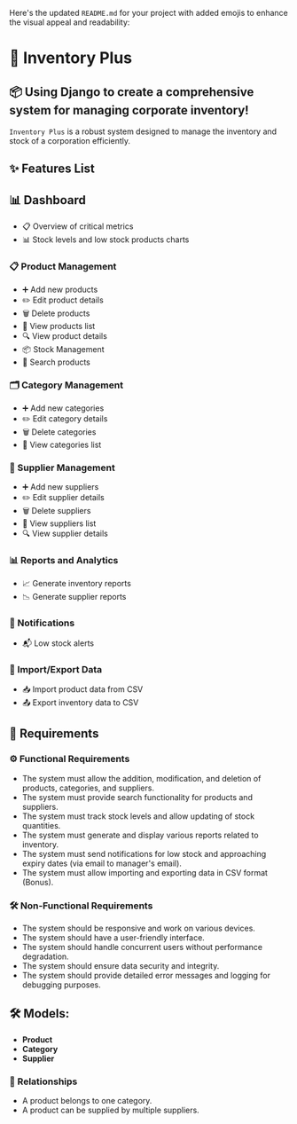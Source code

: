 Here's the updated `README.md` for your project with added emojis to enhance the visual appeal and readability:

# 🏢 Inventory Plus

## 📦 Using Django to create a comprehensive system for managing corporate inventory!

`Inventory Plus` is a robust system designed to manage the inventory and stock of a corporation efficiently.

## ✨ Features List


## 📊 Dashboard
- 📋 Overview of critical metrics
- 📊 Stock levels and low stock products charts

### 📋 Product Management
- ➕ Add new products
- ✏️ Edit product details
- 🗑️ Delete products
- 📄 View products list
- 🔍 View product details
- 📦 Stock Management
- 🔎 Search products

### 🗂️ Category Management
- ➕ Add new categories
- ✏️ Edit category details
- 🗑️ Delete categories
- 📄 View categories list

### 📇 Supplier Management
- ➕ Add new suppliers
- ✏️ Edit supplier details
- 🗑️ Delete suppliers
- 📄 View suppliers list
- 🔍 View supplier details

### 📊 Reports and Analytics
- 📈 Generate inventory reports
- 📉 Generate supplier reports

### 📧 Notifications
- 📬 Low stock alerts 


### 📁 Import/Export Data
- 📥 Import product data from CSV
- 📤 Export inventory data to CSV

## 📜 Requirements

### ⚙️ Functional Requirements
- The system must allow the addition, modification, and deletion of products, categories, and suppliers.
- The system must provide search functionality for products and suppliers.
- The system must track stock levels and allow updating of stock quantities.
- The system must generate and display various reports related to inventory.
- The system must send notifications for low stock and approaching expiry dates (via email to manager's email).
- The system must allow importing and exporting data in CSV format (Bonus).

### 🛠️ Non-Functional Requirements
- The system should be responsive and work on various devices.
- The system should have a user-friendly interface.
- The system should handle concurrent users without performance degradation.
- The system should ensure data security and integrity.
- The system should provide detailed error messages and logging for debugging purposes.




## 🛠️ Models:
- **Product**
- **Category**
- **Supplier**

### 🔗 Relationships
- A product belongs to one category.
- A product can be supplied by multiple suppliers.

